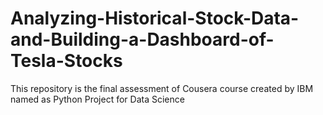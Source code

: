 # Analyzing-Historical-Stock-Data-and-Building-a-Dashboard-of-Tesla-Stocks
This repository is the final assessment of Cousera course created by IBM named as Python Project for Data Science
